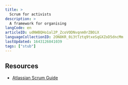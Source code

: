 ```yaml
---
title: >
  Scrum for activists
description: >
  A framework for organising
langCode: en
articleID: udNWBQHo1al2P_ZcoVODNvqnm0rZBOiX
languageCollectionID: 2ON8KR_0i3tTztq9txeSqGXZoD5dncMm
lastUpdated: 1643126841039
tags: ["stub"]
---
```


## Resources

-   [Atlassian Scrum Guide](https://www.atlassian.com/agile/scrum)